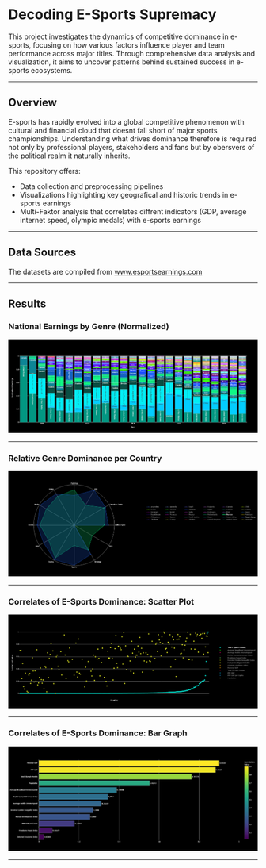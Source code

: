 
# **Decoding E-Sports Supremacy**

This project investigates the dynamics of competitive dominance in e-sports, focusing on how various factors influence player and team performance across major titles. Through comprehensive data analysis and visualization, it aims to uncover patterns behind sustained success in e-sports ecosystems.

---

## **Overview**

E-sports has rapidly evolved into a global competitive phenomenon with cultural and financial cloud that doesnt fall short of major sports championships. Understanding what drives dominance therefore is required not only by professional players, stakeholders and fans but by obersvers of the political realm it naturally inherits.

This repository offers:

* Data collection and preprocessing pipelines
* Visualizations highlighting key geografical and historic trends in e-sports earnings
* Multi-Faktor analysis that correlates diffrent indicators (GDP, average internet speed, olympic medals) with e-sports earnings

---

## **Data Sources**

The datasets are compiled from www.esportsearnings.com


---

## **Results**

### National Earnings by Genre (Normalized)

![Stacked Bar Graph of Normalized National Earnings](results/stacked_bar_graph_normalized_national_earnings.png)

---

### Relative Genre Dominance per Country

![Radar Chart of Relative Genre Dominance](results/radar_chart_relative_genre_dominance.png)

---

### Correlates of E-Sports Dominance: Scatter Plot

![Scatter Plot of E-Sports Dominance Correlates](results/scatter_plot_esports_dominance_correlates.png)

---

### Correlates of E-Sports Dominance: Bar Graph

![Bar Graph of E-Sports Dominance Correlates](results/bar_graph_esports_dominance_correlates.png)

---

